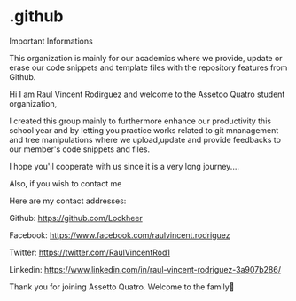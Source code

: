 # .github
Important Informations

This organization is mainly for our academics where we provide, update or erase our code snippets and 
template files with the repository features from Github.

Hi I am Raul Vincent Rodirguez and welcome to the Assetoo Quatro student organization,

I created this group mainly to furthermore enhance our productivity this school year and by letting you practice works related to 
git mnanagement and tree manipulations where we upload,update and provide feedbacks to our member's code snippets and files.

I hope you'll cooperate with us since it is a very long journey....

Also, if you wish to contact me

Here are my contact addresses:

Github: https://github.com/Lockheer

Facebook: https://www.facebook.com/raulvincent.rodriguez

Twitter: https://twitter.com/RaulVincentRod1

Linkedin: https://www.linkedin.com/in/raul-vincent-rodriguez-3a907b286/

Thank you for joining Assetto Quatro.
Welcome to the family🤗
